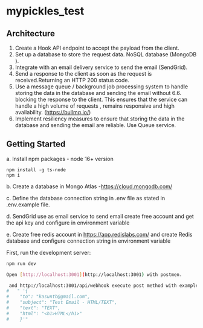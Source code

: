 # mypickles_test

## Architecture 

 1. Create a Hook API endpoint to accept the payload from the client.
 2. Set up a database to store the request data.  NoSQL database (MongoDB ).
 3. Integrate with an email delivery service to send the email (SendGrid). 
 4. Send a response to the client as soon as the request is received.Returning an HTTP 200 status code.
 5. Use a message queue / background job processing system to handle storing the data in the database and sending the email without 6.6. blocking the response to the client. This ensures that the service can handle a high volume of requests , remains responsive and   high availability. (https://bullmq.io/)
 7. Implement resiliency measures to ensure that storing the data in the database and sending the email are reliable. Use Queue service.



## Getting Started

a. Install npm packages  - node 16+ version

    npm install -g ts-node
    npm i

b. Create a database in Mongo Atlas -https://cloud.mongodb.com/ 

c. Define the database connection string in .env file as stated in .env.example file.

d. SendGrid use as email service to send email create free account and get the api key and configure in environment  variable 

e. Create  free redis account in https://app.redislabs.com/  and create  Redis database and  configure connection string in environment  variable 

First, run the development server:

```bash
npm run dev

Open [http://localhost:3001](http://localhost:3001) with postmen.

 and http://localhost:3001/api/webhook execute post method with example json body
#   " '{
#    "to": "kasunth@gmail.com",
#    "subject": "Test Email - HTML/TEXT",
#    "text": "TEXT",
#    "html": "<h1>HTML</h1>"
#    }'"



